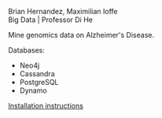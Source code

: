 Brian Hernandez, Maximilian Ioffe <br>
Big Data | Professor Di He

Mine genomics data on Alzheimer's Disease.

Databases:
- Neo4j
- Cassandra
- PostgreSQL
- Dynamo

[Installation instructions](https://github.com/mikmaks97/bigdatagenes/blob/master/docs/installation.md)
